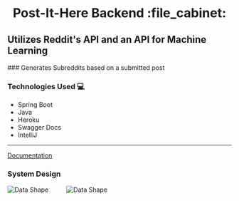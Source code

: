 <h1 align="center">Post-It-Here Backend :file_cabinet:</h1>
<h2> Utilizes Reddit's API and an API for Machine Learning</h2>
### Generates Subreddits based on a submitted post

### Technologies Used :computer:
- Spring Boot
- Java
- Heroku
- Swagger Docs
- IntelliJ

<hr />

<a href="https://postit-user-app.herokuapp.com/swagger-ui.html" target="_blank">Documentation</a>

### System Design

<img src="data-shape1.png"
     alt="Data Shape"
     style="float: left; margin-right: 40px;" />
     
<img src="DataFlowChart.png"
     alt="Data Shape"
     style="float: left; margin-right: 40px;" />
